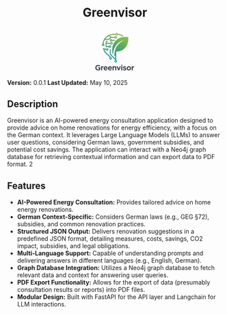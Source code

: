 <h1 align="center">Greenvisor</h1>

<div align="center">
  <img src="./images/greenvisor_logo.png" alt="Greenvisor Logo" width="20%" />
</div>

**Version:** 0.0.1
**Last Updated:** May 10, 2025

## Description

Greenvisor is an AI-powered energy consultation application designed to provide advice on home renovations for energy efficiency, with a focus on the German context. It leverages Large Language Models (LLMs) to answer user questions, considering German laws, government subsidies, and potential cost savings. The application can interact with a Neo4j graph database for retrieving contextual information and can export data to PDF format.
2

## Features

* **AI-Powered Energy Consultation:** Provides tailored advice on home energy renovations.
* **German Context-Specific:** Considers German laws (e.g., GEG §72), subsidies, and common renovation practices.
* **Structured JSON Output:** Delivers renovation suggestions in a predefined JSON format, detailing measures, costs, savings, CO2 impact, subsidies, and legal obligations.
* **Multi-Language Support:** Capable of understanding prompts and delivering answers in different languages (e.g., English, German).
* **Graph Database Integration:** Utilizes a Neo4j graph database to fetch relevant data and context for answering user queries.
* **PDF Export Functionality:** Allows for the export of data (presumably consultation results or reports) into PDF files.
* **Modular Design:** Built with FastAPI for the API layer and Langchain for LLM interactions.